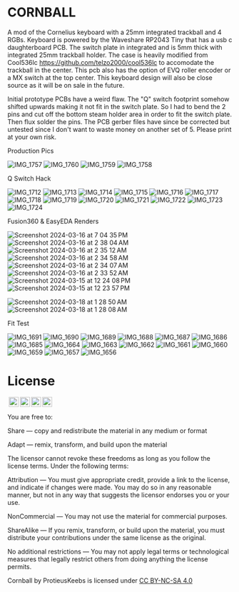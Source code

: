 # CORNBALL
A mod of the Cornelius keyboard with a 25mm integrated trackball and 4 RGBs.  Keyboard is powered by the Waveshare RP2043 Tiny that has a usb c daughterboard PCB.  The switch plate in integrated and is 5mm thick with integrated 25mm trackball holder.  The case is heavily modified from Cool536lc https://github.com/telzo2000/cool536lc to accomodate the trackball in the center.  This pcb also has the option of EVQ roller encoder or a MX switch at the top center. This keyboard design will also be close source as it will be on sale in the future.

Initial prototype PCBs have a weird flaw. The "Q" switch footprint somehow shifted upwards making it not fit in the switch plate. So I had to bend the 2 pins and cut off the bottom steam holder area in order to fit the switch plate. Then flux solder the pins. The PCB gerber files have since be corrected but untested since I don't want to waste money on another set of 5. Please print at your own risk.

Production Pics

![IMG_1757](https://github.com/protieusz/CORNBALL/assets/118025702/71e207a9-cce0-47ed-aec0-44624a97abd2)
![IMG_1760](https://github.com/protieusz/CORNBALL/assets/118025702/6ca0436d-62e4-4cde-be86-3a749084f1aa)
![IMG_1759](https://github.com/protieusz/CORNBALL/assets/118025702/6f4b5325-0e5b-405b-a4a2-7639421c3075)
![IMG_1758](https://github.com/protieusz/CORNBALL/assets/118025702/f81ccd4c-a0bd-4470-a374-b515f49f37e7)

Q Switch Hack

![IMG_1712](https://github.com/protieusz/CORNBALL/assets/118025702/615c4645-e3a8-43f7-8ba4-52eb04725913)
![IMG_1713](https://github.com/protieusz/CORNBALL/assets/118025702/36ddbbb4-fd9a-490d-9f4a-84dbd8bb6a63)
![IMG_1714](https://github.com/protieusz/CORNBALL/assets/118025702/732159b3-7cc9-4880-892d-86ea5ad41739)
![IMG_1715](https://github.com/protieusz/CORNBALL/assets/118025702/bfdf92a4-5a54-40e5-96b6-b8f5d878c696)
![IMG_1716](https://github.com/protieusz/CORNBALL/assets/118025702/07fbdee5-a63d-49ff-bf21-0f514c12d9c4)
![IMG_1717](https://github.com/protieusz/CORNBALL/assets/118025702/8b5984fd-2bd8-47a8-98a9-d640f66a3081)
![IMG_1718](https://github.com/protieusz/CORNBALL/assets/118025702/ff95db03-e5d6-49ca-b441-5eabdca5053b)
![IMG_1719](https://github.com/protieusz/CORNBALL/assets/118025702/222b9471-5ca5-43f2-a6d6-84d7306b35d5)
![IMG_1720](https://github.com/protieusz/CORNBALL/assets/118025702/878cde28-127f-4251-a71f-84e47cbbcd2b)
![IMG_1721](https://github.com/protieusz/CORNBALL/assets/118025702/4394c5fd-c6b9-4909-b4c1-54280abbf878)
![IMG_1722](https://github.com/protieusz/CORNBALL/assets/118025702/2dfd5c96-6e60-4da2-8a53-8ca28f1daefe)
![IMG_1723](https://github.com/protieusz/CORNBALL/assets/118025702/248d4dbe-a0b6-4253-8005-87d374bb60db)
![IMG_1724](https://github.com/protieusz/CORNBALL/assets/118025702/6a2f1aef-ca5f-45d5-aec4-ba4800e32f77)

Fusion360 & EasyEDA Renders

![Screenshot 2024-03-16 at 7 04 35 PM](https://github.com/protieusz/CORNBALL/assets/118025702/3a04ec9e-616d-44ac-ba21-10eed2848428)
![Screenshot 2024-03-16 at 2 38 04 AM](https://github.com/protieusz/CORNBALL/assets/118025702/d3829453-717e-4918-952d-bf360f0bb6b3)
![Screenshot 2024-03-16 at 2 35 12 AM](https://github.com/protieusz/CORNBALL/assets/118025702/240f002a-31e2-4e35-90c8-43f4686d7807)
![Screenshot 2024-03-16 at 2 34 58 AM](https://github.com/protieusz/CORNBALL/assets/118025702/96a19051-cc91-467a-98bd-29bd27857295)
![Screenshot 2024-03-16 at 2 34 07 AM](https://github.com/protieusz/CORNBALL/assets/118025702/1a1e0d38-17da-47ad-adb5-e039c1c0b92e)
![Screenshot 2024-03-16 at 2 33 52 AM](https://github.com/protieusz/CORNBALL/assets/118025702/514e4d9b-8ed7-4c08-950f-becdec6743ca)
![Screenshot 2024-03-15 at 12 24 08 PM](https://github.com/protieusz/CORNBALL/assets/118025702/eddc9877-b996-462a-8961-02120f26e7b7)
![Screenshot 2024-03-15 at 12 23 57 PM](https://github.com/protieusz/CORNBALL/assets/118025702/375f88f8-b206-46cd-b26e-eb8ec9af6695)

![Screenshot 2024-03-18 at 1 28 50 AM](https://github.com/protieusz/CORNBALL/assets/118025702/13cb2ee9-3d53-4894-afff-0e1df3acb928)
![Screenshot 2024-03-18 at 1 28 08 AM](https://github.com/protieusz/CORNBALL/assets/118025702/14390ca2-5dcd-4531-9e7b-7c6d1d014bfb)

Fit Test

![IMG_1691](https://github.com/protieusz/CORNBALL/assets/118025702/1d7943b2-b5d5-450b-a1ac-a799d863e010)
![IMG_1690](https://github.com/protieusz/CORNBALL/assets/118025702/7bc60ad4-822f-46e9-b45b-420abebabab1)
![IMG_1689](https://github.com/protieusz/CORNBALL/assets/118025702/d0a3c3de-e3b3-46a9-a120-b5e2b7c6fd5f)
![IMG_1688](https://github.com/protieusz/CORNBALL/assets/118025702/d0fa8d1b-ba7f-4cd4-a93f-47299f0174ad)
![IMG_1687](https://github.com/protieusz/CORNBALL/assets/118025702/c307204d-b5e8-4460-826e-af59a8818800)
![IMG_1686](https://github.com/protieusz/CORNBALL/assets/118025702/7ce3c914-33b4-4c3f-92ad-f15eb8c8359c)
![IMG_1685](https://github.com/protieusz/CORNBALL/assets/118025702/615f3dde-8eed-4a9d-9d01-a61cad231b67)
![IMG_1664](https://github.com/protieusz/CORNBALL/assets/118025702/73258b81-8c3b-4d6e-be1a-65f74f6a8e34)
![IMG_1663](https://github.com/protieusz/CORNBALL/assets/118025702/125708c9-b0fd-4a36-b6b4-eec92e8a1283)
![IMG_1662](https://github.com/protieusz/CORNBALL/assets/118025702/4ae66e65-1b11-4a54-9d31-790c0a23ee4c)
![IMG_1661](https://github.com/protieusz/CORNBALL/assets/118025702/2e181d63-2afa-4c4c-b9cc-e63aac8a534e)
![IMG_1660](https://github.com/protieusz/CORNBALL/assets/118025702/c6c315f7-4645-40bc-9ce2-c28c978ca30e)
![IMG_1659](https://github.com/protieusz/CORNBALL/assets/118025702/2c24f221-98f3-4126-ade1-3ee9a9c4713f)
![IMG_1657](https://github.com/protieusz/CORNBALL/assets/118025702/d0b95c0b-6304-4c4d-a2d7-bbeb7f2e5956)
![IMG_1656](https://github.com/protieusz/CORNBALL/assets/118025702/eb8b0f04-915f-4d54-97bf-4462b852f0cb)


# License

<img style="height:22px!important;margin-left:3px;vertical-align:text-bottom;" src="https://mirrors.creativecommons.org/presskit/icons/cc.svg?ref=chooser-v1"><img style="height:22px!important;margin-left:3px;vertical-align:text-bottom;" src="https://mirrors.creativecommons.org/presskit/icons/by.svg?ref=chooser-v1"><img style="height:22px!important;margin-left:3px;vertical-align:text-bottom;" src="https://mirrors.creativecommons.org/presskit/icons/nc.svg?ref=chooser-v1"><img style="height:22px!important;margin-left:3px;vertical-align:text-bottom;" src="https://mirrors.creativecommons.org/presskit/icons/sa.svg?ref=chooser-v1"></a></p>

You are free to:

Share — copy and redistribute the material in any medium or format

Adapt — remix, transform, and build upon the material

The licensor cannot revoke these freedoms as long as you follow the license terms.
Under the following terms:

Attribution — You must give appropriate credit, provide a link to the license, and indicate if changes were made. You may do so in any reasonable manner, but not in any way that suggests the licensor endorses you or your use.

NonCommercial — You may not use the material for commercial purposes.

ShareAlike — If you remix, transform, or build upon the material, you must distribute your contributions under the same license as the original.

No additional restrictions — You may not apply legal terms or technological measures that legally restrict others from doing anything the license permits.

Cornball by ProtieusKeebs is licensed under [CC BY-NC-SA 4.0](https://creativecommons.org/licenses/by-nc-sa/4.0/?ref=chooser-v1)

